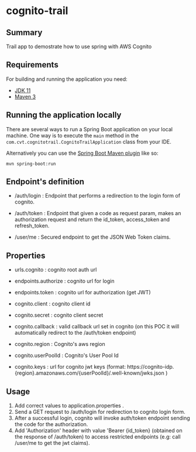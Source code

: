 # cognito-trail

## Summary

Trail app to demostrate how to use spring with AWS Cognito

## Requirements

For building and running the application you need:

- [JDK 11](https://www.oracle.com/technetwork/java/javase/downloads/jdk11-downloads-5066655.html)
- [Maven 3](https://maven.apache.org)

## Running the application locally

There are several ways to run a Spring Boot application on your local machine. One way is to execute the `main` method in the `com.cvt.cognitotrail.CognitoTrailApplication` class from your IDE.

Alternatively you can use the [Spring Boot Maven plugin](https://docs.spring.io/spring-boot/docs/current/reference/html/build-tool-plugins-maven-plugin.html) like so:

```shell
mvn spring-boot:run
```

## Endpoint's definition

* /auth/login : Endpoint  that performs a redirection to the login form of cognito.

* /auth/token : Endpoint that given a code as request param, makes an authorization request and return the id_token, access_token and refresh_token.

* /user/me : Secured endpoint to get the JSON Web Token claims.


## Properties

* urls.cognito : cognito root auth url

* endpoints.authorize : cognito url for login

* endpoints.token : cognito url for authorization (get JWT)

* cognito.client : cognito client id

* cognito.secret : cognito client secret

* cognito.callback : valid callback url set in cognito (on this POC it will automatically redirect to the /auth/token endpoint)

* cognito.region : Cognito's aws region

* cognito.userPoolId : Cognito's User Pool Id

* cognito.keys : url for cognito jwt keys (format: https://cognito-idp.{region}.amazonaws.com/{userPoolId}/.well-known/jwks.json )

## Usage

1. Add correct values to application.properties .
2. Send a GET request to /auth/login for redirection to cognito login form.
3. After a successful login, cognito will invoke auth/token endpoint sending the code for the authorization.
4. Add 'Authorization' header with value 'Bearer {id_token} (obtained on the response of /auth/token) to access restricted endpoints (e.g: call /user/me to get the jwt claims).

